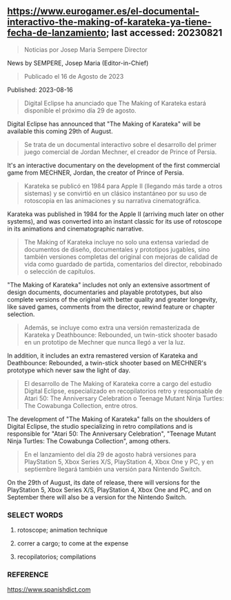 ## https://www.eurogamer.es/el-documental-interactivo-the-making-of-karateka-ya-tiene-fecha-de-lanzamiento; last accessed: 20230821

> Noticias por Josep Maria Sempere Director

News by SEMPERE, Josep Maria (Editor-in-Chief)

> Publicado el 16 de Agosto de 2023

Published: 2023-08-16

> Digital Eclipse ha anunciado que The Making of Karateka estará disponible el próximo día 29 de agosto.

Digital Eclipse has announced that "The Making of Karateka" will be available this coming 29th of August. 

> Se trata de un documental interactivo sobre el desarrollo del primer juego comercial de Jordan Mechner, el creador de Prince of Persia. 

It's an interactive documentary on the development of the first commercial game from MECHNER, Jordan, the creator of Prince of Persia.

> Karateka se publicó en 1984 para Apple II (llegando más tarde a otros sistemas) y se convirtió en un clásico instantáneo por su uso de rotoscopia en las animaciones y su narrativa cinematográfica.

Karateka was published in 1984 for the Apple II (arriving much later on other systems), and was converted into an instant classic for its use of rotoscope in its animations and  cinematographic narrative.

> The Making of Karateka incluye no solo una extensa variedad de documentos de diseño, documentales y prototipos jugables, sino también versiones completas del original con mejoras de calidad de vida como guardado de partida, comentarios del director, rebobinado o selección de capítulos.

"The Making of Karateka" includes not only an extensive assortment of design documents, documentaries and playable prototypes, but also complete versions of the original with better quality and greater longevity, like saved games, comments from the director, rewind feature or chapter selection.

> Además, se incluye como extra una versión remasterizada de Karateka y Deathbounce: Rebounded, un twin-stick shooter basado en un prototipo de Mechner que nunca llegó a ver la luz.

In addition, it includes an extra remastered version of Karateka and Deathbounce: Rebounded, a twin-stick shooter based on MECHNER's prototype which never saw the light of day.

> El desarrollo de The Making of Karateka corre a cargo del estudio Digital Eclipse, especializado en recopilatorios retro y responsable de Atari 50: The Anniversary Celebration o Teenage Mutant Ninja Turtles: The Cowabunga Collection, entre otros.

The development of "The Making of Karateka" falls on the shoulders of Digital Eclipse, the studio specializing in retro compilations and is responsible for "Atari 50: The Anniversary Celebration", "Teenage Mutant Ninja Turtles: The Cowabunga Collection", among others.

> En el lanzamiento del día 29 de agosto habrá versiones para PlayStation 5, Xbox Series X/S, PlayStation 4, Xbox One y PC, y en septiembre llegará también una versión para Nintendo Switch. 

On the 29th of August, its date of release, there will versions for the PlayStation 5, Xbox Series X/S, PlayStation 4, Xbox One and PC, and on September there will also be a version for the Nintendo Switch. 

### SELECT WORDS

1) rotoscope; animation technique

2) correr a cargo; to come at the expense

3) recopilatorios; compilations

### REFERENCE

https://www.spanishdict.com
